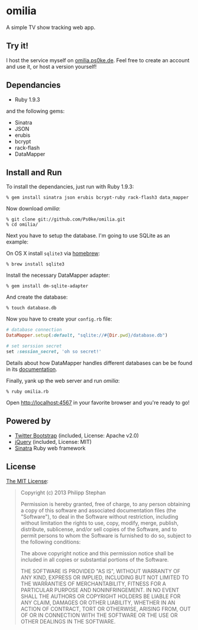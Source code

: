 # omilia
A simple TV show tracking web app.

## Try it!
I host the service myself on [omilia.ps0ke.de](http://omilia.ps0ke.de). Feel free to create an account and use it, or host a version yourself!

## Dependancies
* Ruby 1.9.3

and the following gems:

* Sinatra
* JSON
* erubis
* bcrypt
* rack-flash
* DataMapper


## Install and Run
To install the dependancies, just run with Ruby 1.9.3:

    % gem install sinatra json erubis bcrypt-ruby rack-flash3 data_mapper

Now download *omilia*:

    % git clone git://github.com/Ps0ke/omilia.git
    % cd omilia/

Next you have to setup the database. I'm going to use SQLite as an example:

On OS X install `sqlite3` via [homebrew](http://mxcl.github.com/homebrew/):

    % brew install sqlite3

Install the necessary DataMapper adapter:

    % gem install dm-sqlite-adapter

And create the database:

    % touch database.db

Now you have to create your `config.rb` file:

```ruby
# database connection
DataMapper.setup(:default, "sqlite://#{Dir.pwd}/database.db")

# set serssion secret
set :session_secret, 'oh so secret!'
```
Details about how DataMapper handles different databases can be be found in its [documentation](http://datamapper.org/getting-started.html).

Finally, yank up the web server and run *omilia*:

    % ruby omilia.rb

Open [http://localhost:4567](http://localhost:4567) in your favorite browser and you're ready to go!


## Powered by
* [Twitter Bootstrap](http://getbootstrap.com/) (included, License: Apache v2.0)
* [jQuery](http://jquery.org/) (included, License: MIT)
* [Sinatra](http://sinatrarb.com) Ruby web framework


## License
[The MIT License](http://opensource.org/licenses/MIT):

> Copyright (c) 2013 Philipp Stephan
>
> Permission is hereby granted, free of charge, to any person obtaining a copy of this software and associated documentation files (the "Software"), to deal in the Software without restriction, including without limitation the rights to use, copy, modify, merge, publish, distribute, sublicense, and/or sell copies of the Software, and to permit persons to whom the Software is furnished to do so, subject to the following conditions:
>
> The above copyright notice and this permission notice shall be included in all copies or substantial portions of the Software.
>
> THE SOFTWARE IS PROVIDED "AS IS", WITHOUT WARRANTY OF ANY KIND, EXPRESS OR IMPLIED, INCLUDING BUT NOT LIMITED TO THE WARRANTIES OF MERCHANTABILITY, FITNESS FOR A PARTICULAR PURPOSE AND NONINFRINGEMENT. IN NO EVENT SHALL THE AUTHORS OR COPYRIGHT HOLDERS BE LIABLE FOR ANY CLAIM, DAMAGES OR OTHER LIABILITY, WHETHER IN AN ACTION OF CONTRACT, TORT OR OTHERWISE, ARISING FROM, OUT OF OR IN CONNECTION WITH THE SOFTWARE OR THE USE OR OTHER DEALINGS IN THE SOFTWARE.

